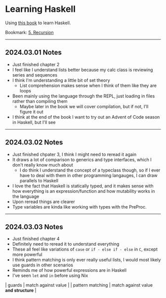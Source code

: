 # Learning Haskell

Using [this book](https://learnyouahaskell.com/chapters) to learn Haskell.

Bookmark: [5. Recursion](https://learnyouahaskell.com/recursion)

---

## 2024.03.01 Notes

* Just finished chapter 2
* I feel like I understand lists better because my calc class is reviewing series and sequences
* I think I'm understanding a little bit of set theory
  * List comprehension makes sense when I think of them like they are loops
* Been mainly using the language through the REPL, just loading in files rather than compiling them
  * Maybe later in the book we will cover compilation, but if not, I'll figure it out
* I think at the end of the book I want to try out an Advent of Code season in Haskell, but I'll see

---

## 2024.03.02 Notes

* Just finished chpater 3, I think I might need to reread it again
* It draws a lot of comparison to generics and type interfaces, which I don't really know much about
  * I do think I understand the concept of a typeclass though, so if I ever have to deal with them in other programming langauges, I can draw parallels to Haskell
* I love the fact that Haskell is statically typed, and it makes sense with how everything is an expression/function and how mutability works in the language
* Upon reread things are clearer
* Type variables are kinda like working with types with the PreProc.

---

## 2024.03.03 Notes

* Just finished chapter 4
* Definitely need to reread it to understand everything
* These all feel like variations of `case` or `if - else if - else` in `C`, except more powerful
* I think pattern matching is only ever really useful lists, I would most likely use guards in other scenarios
* Reminds me of how powerful expressions are in Haskell
* I've seen `let` and `in` before using Nix

| guards           | match against value                   |
| pattern matching | match against value **and structure** |

